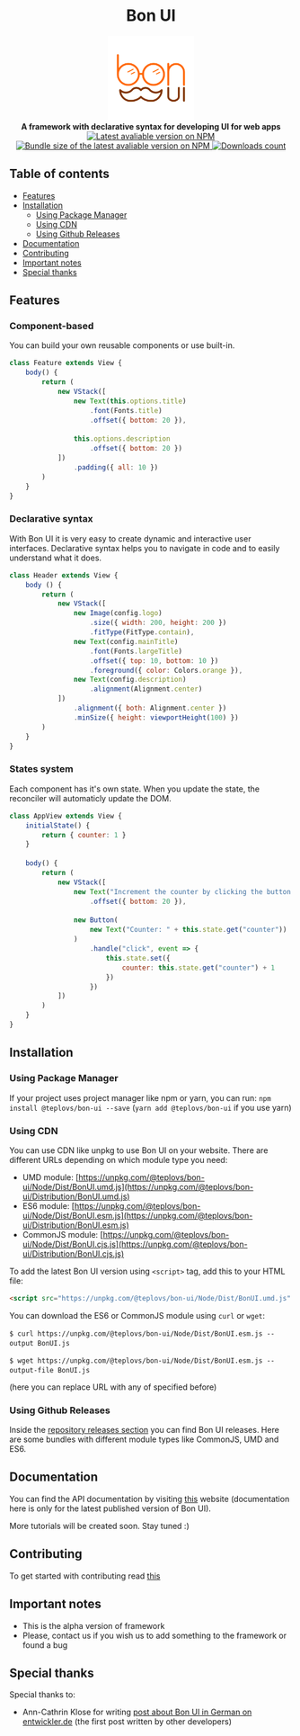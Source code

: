 <h1 align="center">
    Bon UI
</h1>

<div align="center">
    <img src="logo.png" alt="Bon UI logo" height="150">
</div>

<div align="center">
    <strong>A framework with declarative syntax for developing UI for web apps</strong>
</div>

<div align="center">
    <!-- Current version on NPM -->
    <a href="https://npmjs.org/package/@teplovs/bon-ui">
        <img src="https://img.shields.io/npm/v/@teplovs/bon-ui?style=for-the-badge" alt="Latest avaliable version on NPM">
    </a>
    <!-- Bundle size -->
    <a href="https://npmjs.org/package/@teplovs/bon-ui">
        <img src="https://img.shields.io/bundlephobia/min/@teplovs/bon-ui?style=for-the-badge" alt="Bundle size of the latest avaliable version on NPM">
    </a>
    <!-- Downloads -->
    <a href="https://npmjs.org/package/@teplovs/bon-ui">
        <img src="https://img.shields.io/npm/dt/@teplovs/bon-ui?style=for-the-badge" alt="Downloads count">
    </a>
</div>

## Table of contents
- [Features](#features)
- [Installation](#installation)
    * [Using Package Manager](#using-package-manager)
    * [Using CDN](#using-cdn)
    * [Using Github Releases](#using-github-releases)
- [Documentation](#documentation)
- [Contributing](#contributing)
- [Important notes](#important-notes)
- [Special thanks](#special-thanks)

## Features
### Component-based
You can build your own reusable components or use built-in.
```javascript
class Feature extends View {
    body() {
        return (
            new VStack([
                new Text(this.options.title)
                    .font(Fonts.title)
                    .offset({ bottom: 20 }),

                this.options.description
                    .offset({ bottom: 20 })
            ])
                .padding({ all: 10 })
        )
    }
}
```

### Declarative syntax
With Bon UI it is very easy to create dynamic and interactive user interfaces. Declarative syntax helps you to navigate in code and to easily understand what it does.
```javascript
class Header extends View {
    body () {
        return (
            new VStack([
                new Image(config.logo)
                    .size({ width: 200, height: 200 })
                    .fitType(FitType.contain),
                new Text(config.mainTitle)
                    .font(Fonts.largeTitle)
                    .offset({ top: 10, bottom: 10 })
                    .foreground({ color: Colors.orange }),
                new Text(config.description)
                    .alignment(Alignment.center)
            ])
                .alignment({ both: Alignment.center })
                .minSize({ height: viewportHeight(100) })
        )
    }
}
```

### States system
Each component has it's own state. When you update the state, the reconciler will automaticly update the DOM.
```javascript
class AppView extends View {
    initialState() {
        return { counter: 1 }
    }

    body() {
        return (
            new VStack([
                new Text("Increment the counter by clicking the button!")
                    .offset({ bottom: 20 }),
                
                new Button(
                    new Text("Counter: " + this.state.get("counter"))
                )
                    .handle("click", event => {
                        this.state.set({
                            counter: this.state.get("counter") + 1
                        })
                    })
            ])
        )
    }
}
```

## Installation
### Using Package Manager
If your project uses project manager like npm or yarn, you can run:
`npm install @teplovs/bon-ui --save` (`yarn add @teplovs/bon-ui` if you use yarn)
### Using CDN
You can use CDN like unpkg to use Bon UI on your website.
There are different URLs depending on which module type you need:
- UMD module: [https://unpkg.com/@teplovs/bon-ui/Node/Dist/BonUI.umd.js](https://unpkg.com/@teplovs/bon-ui/Distribution/BonUI.umd.js)
- ES6 module: [https://unpkg.com/@teplovs/bon-ui/Node/Dist/BonUI.esm.js](https://unpkg.com/@teplovs/bon-ui/Distribution/BonUI.esm.js)
- CommonJS module: [https://unpkg.com/@teplovs/bon-ui/Node/Dist/BonUI.cjs.js](https://unpkg.com/@teplovs/bon-ui/Distribution/BonUI.cjs.js)

To add the latest Bon UI version using `<script>` tag, add this to your HTML file:
```html
<script src="https://unpkg.com/@teplovs/bon-ui/Node/Dist/BonUI.umd.js" crossorigin="anonymous"></script> 
```
You can download the ES6 or CommonJS module using `curl` or `wget`:

`$ curl https://unpkg.com/@teplovs/bon-ui/Node/Dist/BonUI.esm.js --output BonUI.js`

`$ wget https://unpkg.com/@teplovs/bon-ui/Node/Dist/BonUI.esm.js --output-file BonUI.js`

(here you can replace URL with any of specified before)
### Using Github Releases
Inside the [repository releases section](https://github.com/teplovs/bon-ui/releases) you can find Bon UI releases. Here are some bundles with different module types like CommonJS, UMD and ES6.

## Documentation
You can find the API documentation by visiting [this](https://teplovs.github.io/bon-ui-docs) website (documentation here is only for the latest published version of Bon UI).

More tutorials will be created soon. Stay tuned :)

## Contributing
To get started with contributing read [this](CONTRIBUTING.md)

## Important notes
- This is the alpha version of framework
- Please, contact us if you wish us to add something to the framework or found a bug

## Special thanks
Special thanks to:
- Ann-Cathrin Klose for writing [post about Bon UI in German on entwickler.de](https://entwickler.de/online/javascript/bon-ui-framework-react-579930406.html) (the first post written by other developers)

